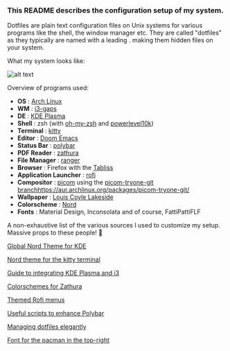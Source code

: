 ### This README describes the configuration setup of my system. 

Dotfiles are plain text configuration files on Unix systems for various programs like the shell, the window manager etc. They are called "dotfiles" as they typically are named with a leading . making them hidden files on your system.

What my system looks like:

![alt text](Pictures/screenshot.png)


Overview of programs used: 

* **OS** : [Arch Linux](https://www.archlinux.org/)
* **WM** : [i3-gaps](https://github.com/Airblader/i3)
* **DE** : [KDE Plasma](https://kde.org/plasma-desktop)
* **Shell** : zsh (with [oh-my-zsh](https://github.com/ohmyzsh/ohmyzsh) and [powerlevel10k](https://github.com/romkatv/powerlevel10k))
* **Terminal** : [kitty](https://github.com/kovidgoyal/kitty/)
* **Editor** : [Doom Emacs](https://github.com/hlissner/doom-emacs/)
* **Status Bar** : [polybar](https://polybar.github.io)
* **PDF Reader** : [zathura](https://pwmt.org/projects/zathura/)
* **File Manager** : [ranger](https://ranger.github.io/)
* **Browser** : Firefox with the [Tabliss](https://tabliss.io/)
* **Application Launcher** : [rofi](https://github.com/davatorium/rofi)
* **Compositor** : [picom](https://github.com/yshui/picom) using the [picom-tryone-git branch]()https://aur.archlinux.org/packages/picom-tryone-git/
* **Wallpaper** : [Louis Coyle Lakeside](https://dribbble.com/shots/6498887-Lakeside-2019)
* **Colorscheme** : [Nord](https://www.nordtheme.com/)
* **Fonts** : Material Design, Inconsolata and of course, FattiPattiFLF

A non-exhaustive list of the various sources I used to customize my setup. Massive props to these people! 🎉

[Global Nord Theme for KDE](https://github.com/EliverLara/Nordic)

[Nord theme for the kitty terminal](https://github.com/connorholyday/nord-kitty)

[Guide to integrating KDE Plasma and i3](https://github.com/heckelson/i3-and-kde-plasma)

[Colorschemes for Zathura](https://github.com/HaoZeke/base16-zathura)

[Themed Rofi menus](https://gitlab.com/vahnrr/rofi-menus)

[Useful scripts to enhance Polybar](https://github.com/polybar/polybar-scripts)

[Managing dotfiles elegantly](https://www.atlassian.com/git/tutorials/dotfiles)

[Font for the pacman in the top-right](https://www.ffonts.net/FattiPattiFLF-Bold.font)
